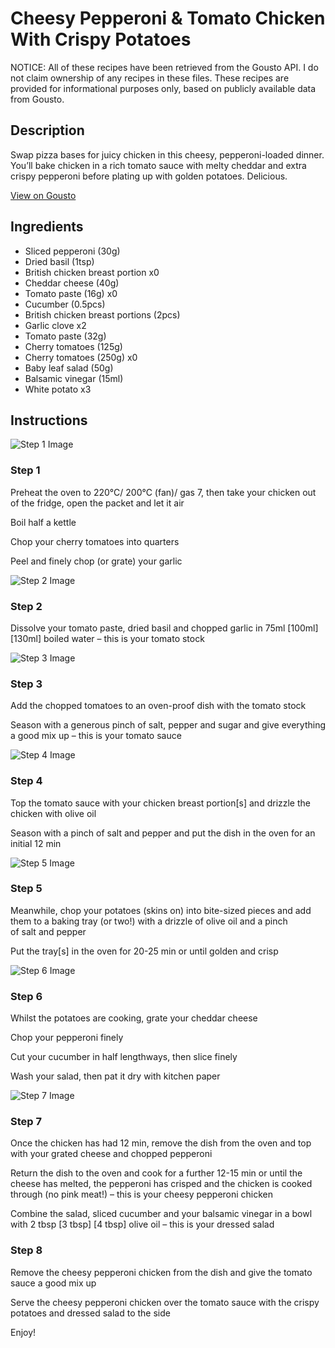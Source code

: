 # Cheesy Pepperoni & Tomato Chicken With Crispy Potatoes

NOTICE: All of these recipes have been retrieved from the Gousto API. I do not claim ownership of any recipes in these files. These recipes are provided for informational purposes only, based on publicly available data from Gousto.

## Description

Swap pizza bases for juicy chicken in this cheesy, pepperoni-loaded dinner. You’ll bake chicken in a rich tomato sauce with melty cheddar and extra crispy pepperoni before plating up with golden potatoes. Delicious.  

[View on Gousto](https://www.gousto.co.uk/recipes/cookbook/cheesy-salami-chicken-with-crispy-potatoes)

## Ingredients

- Sliced pepperoni (30g)
- Dried basil (1tsp)
- British chicken breast portion x0
- Cheddar cheese (40g)
- Tomato paste (16g) x0
- Cucumber (0.5pcs)
- British chicken breast portions (2pcs)
- Garlic clove x2
- Tomato paste (32g)
- Cherry tomatoes (125g)
- Cherry tomatoes (250g) x0
- Baby leaf salad (50g)
- Balsamic vinegar (15ml)
- White potato x3

## Instructions

![Step 1 Image](https://production-media.gousto.co.uk/cms/recipe-step-image/2116.-step-1-x200.jpg)

### Step 1

Preheat the oven to 220°C/ 200°C (fan)/ gas 7, then take your chicken out of the fridge, open the packet and let it air

Boil half a kettle

Chop your cherry tomatoes into quarters

Peel and finely chop (or grate) your garlic

![Step 2 Image](https://production-media.gousto.co.uk/cms/recipe-step-image/2116.-step-2-x200.jpg)

### Step 2

Dissolve your tomato paste, dried basil and chopped garlic in 75ml <span class="text-purple">[100ml]</span> <span class="text-danger">[130ml] </span>boiled water – this is your tomato stock

![Step 3 Image](https://production-media.gousto.co.uk/cms/recipe-step-image/2116.-step-3-x200.jpg)

### Step 3

Add the chopped tomatoes to an oven-proof dish with the tomato stock

Season with a generous pinch of salt, pepper and sugar and give everything a good mix up – this is your tomato sauce

![Step 4 Image](https://production-media.gousto.co.uk/cms/recipe-step-image/2116.-step-4-x200.jpg)

### Step 4

Top the tomato sauce with your chicken breast portion[s] and drizzle the chicken with olive oil

Season with a pinch of salt and pepper and put the dish in the oven for an initial 12 min

![Step 5 Image](https://production-media.gousto.co.uk/cms/recipe-step-image/2116.-step-5-x200.jpg)

### Step 5

Meanwhile, chop your potatoes (skins on) into bite-sized pieces and add them to a baking tray (or two!) with a drizzle of olive oil and a pinch of salt and pepper

Put the tray[s] in the oven for 20-25 min or until golden and crisp

![Step 6 Image](https://production-media.gousto.co.uk/cms/recipe-step-image/2116.-step-6-x200.jpg)

### Step 6

Whilst the potatoes are cooking, grate your cheddar cheese

Chop your pepperoni finely

Cut your cucumber in half lengthways, then slice finely

Wash your salad, then pat it dry with kitchen paper

![Step 7 Image](https://production-media.gousto.co.uk/cms/recipe-step-image/2116.-step-7-x200.jpg)

### Step 7

Once the chicken has had 12 min, remove the dish from the oven and top with your grated cheese and chopped pepperoni

Return the dish to the oven and cook for a further 12-15 min or until the cheese has melted, the pepperoni has crisped and the chicken is cooked through (no pink meat!) – this is your cheesy pepperoni chicken

Combine the salad, sliced cucumber and your balsamic vinegar in a bowl with 2 tbsp <span class="text-purple">[3 tbsp] </span><span class="text-danger">[4 tbsp]</span> olive oil – this is your dressed salad

### Step 8

Remove the cheesy pepperoni chicken from the dish and give the tomato sauce a good mix up

Serve the cheesy pepperoni chicken over the tomato sauce with the crispy potatoes and dressed salad to the side

Enjoy!

